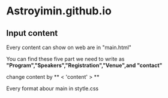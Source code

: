# Astroyimin.github.io
## Input content
Every content can show on web are in "main.html"

You can find these five part we need to write as **"Program","Speakers","Registration","Venue",and "contact"**

change content by ** < 'content' > **

Every format abour main in stytle.css

